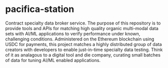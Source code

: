 # pacifica-station

Contract specialty data broker service. The purpose of this repository is to provide tools and APIs for matching high quality organic multi-modal data sets with AI/ML applications to verify performance under known, challenging conditions. Administered on the Ethereum blockchain using USDC for payments, this project matches a highly distributed group of data creators with developers to enable just-in-time specialty data testing. Think of it as analagous to a digital tool and die company, curating small batches of data for tuning AI/ML enabled applications.
